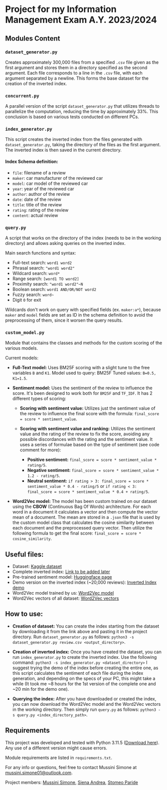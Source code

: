 # Project for my Information Management Exam A.Y. 2023/2024

## Modules Content

### `dataset_generator.py`
Creates approximately 300,000 files from a specified `.csv` file given as the first argument and stores them in a directory specified as the second argument. Each file corresponds to a line in the `.csv` file, with each argument separated by a newline. This forms the base dataset for the creation of the inverted index.

### `concurrent.py`
A parallel version of the script `dataset_generator.py` that utilizes threads to parallelize the computation, reducing the time by approximately 33%. This conclusion is based on various tests conducted on different PCs.

### `index_generator.py`
This script creates the inverted index from the files generated with `dataset_generator.py`, taking the directory of the files as the first argument. The inverted index is then saved in the current directory.

#### Index Schema definition:
- `file`: filename of a review
- `maker`: car manufacturer of the reviewed car
- `model`: car model of the reviewed car
- `year`: year of the reviewed car
- `author`: author of the review
- `date`: date of the review
- `title`: title of the review
- `rating`: rating of the review
- `content`: actual review

### `query.py`
A script that works on the directory of the index (needs to be in the working directory) and allows asking queries on the inverted index.

Main search functions and syntax:
- Full-text search: `word1 word2`
- Phrasal search: `"word1 word2"`
- Wildcard search: `word*`
- Range search: `[word1 TO word2]`
- Proximity search: `"word1 word2"~N`
- Boolean search: `word1 AND/OR/NOT word2`
- Fuzzy search: `word~`
- Digit `0` for exit

Wildcards don't work on query with specified fields (ex. `maker:a*`), because `maker` and `model` fields are set as ID in the schema definition to avoid the preprocessing of them, since it worsen the query results. 

### `custom_model.py`
Module that contains the classes and methods for the custom scoring of the various models.

Current models:
- **Full-Text model:** Uses BM25F scoring with a slight tune to the free variables `B` and `K1`. Model used to query: BM25F Tuned values: `B=0.5, K1=1.5`.


- **Sentiment model:** Uses the sentiment of the review to influence the score. It's been designed to work both for `BM25F` and `TF_IDF`. It has 2 different types of scoring:
  - **Scoring with sentiment value:** Utilizes just the sentiment value of the review to influence the final score with the formula: `final_score = score * sentiment_value`.

  - **Scoring with sentiment value and ranking:** Utilizes the sentiment value and the rating of the review to fix the score, avoiding any possible discordances with the rating and the sentiment value. It uses a series of formulae based on the type of sentiment (see code comment for more):

    - **Positive sentiment:** `final_score = score * sentiment_value * rating/5`.
    - **Negative sentiment:** `final_score = score * sentiment_value * 1.2 - rating/5`.
    - **Neutral sentiment:** `if rating > 3: final_score = score * sentiment_value * 0.4 - rating/5` or `if rating < 3: final_score = score * sentiment_value * 0.4 + rating/5`.


- **Word2Vec model:** The model has been custom trained on our dataset using the **CBOW** (Continuous Bag Of Words) architecture. For each word in a document it calculates a vector and then compute the vector mean of a document. The mean are stored in a `.json` file that is used by the custom model class that calculates the cosine similarity between each document and the preprocessed query vector. Then utilize the following formula to get the final score: `final_score = score * cosine_similarity`.


## Useful files:
- Dataset: [Kaggle dataset](https://www.kaggle.com/datasets/shreemunpranav/edmunds-car-review)
- Complete inverted index: [Link to be added later]()
- Pre-trained sentiment model: [Huggingface page](https://huggingface.co/cardiffnlp/twitter-roberta-base-sentiment-latest)
- Demo version on the inverted index (~20,000 reviews): [Inverted Index demo](https://www.mediafire.com/file/mqfcztpq35x6n13/indexdirRidotto.zip/file)
- Word2Vec model trained by us: [Word2Vec model](https://www.mediafire.com/file/f43lx8ymrx286yc/word2vec_review.model/file)
- Word2Vec vectors of all dataset: [Word2Vec vectors](https://www.mediafire.com/file/1j63wkiyaeard1w/document_vectors_fields.json/file)

## How to use:

- **Creation of dataset:** You can create the index starting from the dataset by downloading it from the link above and pasting it in the project directory. Run `dataset_generator.py` as follows:
  ```python3 -s dataset_generator.py review.csv <output_directory>```.


- **Creation of inverted index:** Once you have created the dataset, you can run `index_generator.py` to create the inverted index. Use the following command:
  ```python3 -s index_generator.py <dataset_directory>```
  I suggest trying the demo of the index before creating the entire one, as this script calculates the sentiment of each file during the index generation, and depending on the specs of your PC, this might take a while (It took me ~8 hours for the 1st version of the complete one and ~20 min for the demo one).


- **Querying the index:** After you have downloaded or created the index, you can now download the Word2Vec model and the Word2Vec vectors in the working directory. Then simply run `query.py` as follows:
  ```python3 -s query.py <index_directory_path>```.

## Requirements
This project was developed and tested with Python 3.11.5 ([Download here](https://www.python.org/downloads/release/python-3115/)). Any use of a different version might cause errors.

Module requirements are listed in `requirements.txt`.

For any info or questions, feel free to contact Mussini Simone at [mussini.simone01@outlook.com](mailto:mussini.simone01@outlook.com).

Project members: [Mussini Simone](https://github.com/simomux), [Siena Andrea](https://github.com/CodKyrat47), [Stomeo Paride](https://github.com/SupremeXGucci420)
